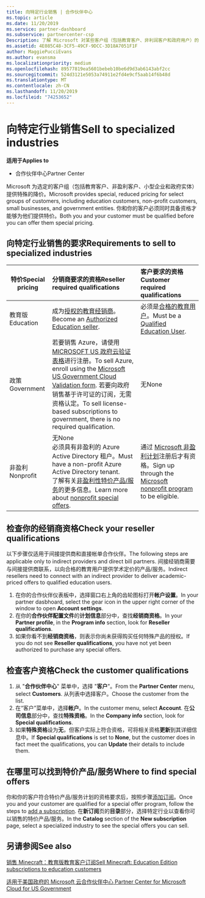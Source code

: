 ```yaml
---
title: 向特定行业销售 | 合作伙伴中心
ms.topic: article
ms.date: 11/20/2019
ms.service: partner-dashboard
ms.subservice: partnercenter-csp
Description: 了解 Microsoft 对某些客户组（包括教育客户、非利润客户和政府用户）的特殊定价的定价。
ms.assetid: 4E085C48-3CF5-49CF-9DCC-3D18A7051F1F
author: MaggiePucciEvans
ms.author: evansma
ms.localizationpriority: medium
ms.openlocfilehash: 89577819ea5601bebeb10be6d9d3ab6143abf2cc
ms.sourcegitcommit: 524d3121e5053a74911e2fd4e9cf5aab14f6b48d
ms.translationtype: MT
ms.contentlocale: zh-CN
ms.lasthandoff: 11/20/2019
ms.locfileid: "74253652"
---
```

# <a name="sell-to-specialized-industries"></a><span data-ttu-id="98e0c-103">向特定行业销售</span><span class="sxs-lookup"><span data-stu-id="98e0c-103">Sell to specialized industries</span></span>

<span data-ttu-id="98e0c-104">**适用于**</span><span class="sxs-lookup"><span data-stu-id="98e0c-104">**Applies to**</span></span>

-  <span data-ttu-id="98e0c-105">合作伙伴中心</span><span class="sxs-lookup"><span data-stu-id="98e0c-105">Partner Center</span></span>

<span data-ttu-id="98e0c-106">Microsoft 为选定的客户组（包括教育客户、非盈利客户、小型企业和政府实体）提供特殊的降价。</span><span class="sxs-lookup"><span data-stu-id="98e0c-106">Microsoft provides special, reduced pricing for select groups of customers, including education customers, non-profit customers, small businesses, and government entities.</span></span> <span data-ttu-id="98e0c-107">你和你的客户必须同时具备资格才能够为他们提供特价。</span><span class="sxs-lookup"><span data-stu-id="98e0c-107">Both you and your customer must be qualified before you can offer them special pricing.</span></span> 

## <a name="requirements-to-sell-to-specialized-industries"></a><span data-ttu-id="98e0c-108">向特定行业销售的要求</span><span class="sxs-lookup"><span data-stu-id="98e0c-108">Requirements to sell to specialized industries</span></span>

|<span data-ttu-id="98e0c-109">**特价**</span><span class="sxs-lookup"><span data-stu-id="98e0c-109">**Special pricing**</span></span>   |<span data-ttu-id="98e0c-110">**分销商要求的资格**</span><span class="sxs-lookup"><span data-stu-id="98e0c-110">**Reseller required qualifications**</span></span>   |<span data-ttu-id="98e0c-111">**客户要求的资格**</span><span class="sxs-lookup"><span data-stu-id="98e0c-111">**Customer required qualifications**</span></span>   |
|----------------------------|:---------------------------------|:------------------------------------------|
|<span data-ttu-id="98e0c-112">教育版</span><span class="sxs-lookup"><span data-stu-id="98e0c-112">Education</span></span>   |<span data-ttu-id="98e0c-113">成为[授权的教育经销商](https://www.mepn.com)。</span><span class="sxs-lookup"><span data-stu-id="98e0c-113">Become an [Authorized Education seller](https://www.mepn.com).</span></span>   | <span data-ttu-id="98e0c-114">必须是[合格的教育用户](https://www.microsoftvolumelicensing.com/DocumentSearch.aspx?Mode=3&DocumentTypeId=7)。</span><span class="sxs-lookup"><span data-stu-id="98e0c-114">Must be a [Qualified Education User](https://www.microsoftvolumelicensing.com/DocumentSearch.aspx?Mode=3&DocumentTypeId=7).</span></span>   |
|<span data-ttu-id="98e0c-115">政策</span><span class="sxs-lookup"><span data-stu-id="98e0c-115">Government</span></span>   |<span data-ttu-id="98e0c-116">若要销售 Azure，请使用[MICROSOFT US 政府云验证表格](https://azuregov.microsoft.com/csp)进行注册。</span><span class="sxs-lookup"><span data-stu-id="98e0c-116">To sell Azure, enroll using the [Microsoft US Government Cloud Validation form](https://azuregov.microsoft.com/csp).</span></span> <span data-ttu-id="98e0c-117">若要向政府销售基于许可证的订阅，无需资格认定。</span><span class="sxs-lookup"><span data-stu-id="98e0c-117">To sell license-based subscriptions to government, there is no required qualification.</span></span>|   <span data-ttu-id="98e0c-118">无</span><span class="sxs-lookup"><span data-stu-id="98e0c-118">None</span></span>|
|<span data-ttu-id="98e0c-119">非盈利</span><span class="sxs-lookup"><span data-stu-id="98e0c-119">Nonprofit</span></span>  |<span data-ttu-id="98e0c-120">无</span><span class="sxs-lookup"><span data-stu-id="98e0c-120">None</span></span><br><span data-ttu-id="98e0c-121">必须具有非盈利的 Azure Active Directory 租户。</span><span class="sxs-lookup"><span data-stu-id="98e0c-121">Must have a non-profit Azure Active Directory tenant.</span></span><br><span data-ttu-id="98e0c-122">了解有关[非盈利性特价产品/服务](https://assetsprod.microsoft.com/mpn/nonprofit-skus-in-csp-faq.pdf)的更多信息。</span><span class="sxs-lookup"><span data-stu-id="98e0c-122">Learn more about [nonprofit special offers](https://assetsprod.microsoft.com/mpn/nonprofit-skus-in-csp-faq.pdf).</span></span>   |<span data-ttu-id="98e0c-123">通过 [Microsoft 非盈利计划](https://nonprofit.microsoft.com/#/register)注册后才有资格。</span><span class="sxs-lookup"><span data-stu-id="98e0c-123">Sign up through the [Microsoft nonprofit program](https://nonprofit.microsoft.com/#/register) to be eligible.</span></span>   |


## <a name="check-your-reseller-qualifications"></a><span data-ttu-id="98e0c-124">检查你的经销商资格</span><span class="sxs-lookup"><span data-stu-id="98e0c-124">Check your reseller qualifications</span></span>

<span data-ttu-id="98e0c-125">以下步骤仅适用于间接提供商和直接帐单合作伙伴。</span><span class="sxs-lookup"><span data-stu-id="98e0c-125">The following steps are applicable only to indirect providers and direct bill partners.</span></span> <span data-ttu-id="98e0c-126">间接经销商需要与间接提供商联系，以向合格的教育用户提供学术定价的产品/服务。</span><span class="sxs-lookup"><span data-stu-id="98e0c-126">Indirect resellers need to connect with an indirect provider to deliver academic-priced offers to qualified education users.</span></span> 

1.  <span data-ttu-id="98e0c-127">在你的合作伙伴仪表板中，选择窗口右上角的齿轮图标打开**帐户设置**。</span><span class="sxs-lookup"><span data-stu-id="98e0c-127">In your partner dasbhoard, select the gear icon in the upper right corner of the window to open **Account settings**.</span></span>
2.  <span data-ttu-id="98e0c-128">在你的**合作伙伴配置文件**的**计划信息**部分中，查找**经销商资格**。</span><span class="sxs-lookup"><span data-stu-id="98e0c-128">In your **Partner profile**, in the **Program info** section, look for **Reseller qualifications**.</span></span>
3.  <span data-ttu-id="98e0c-129">如果你看不到**经销商资格**，则表示你尚未获得购买任何特殊产品的授权。</span><span class="sxs-lookup"><span data-stu-id="98e0c-129">If you do not see **Reseller qualifications**, you have not yet been authorized to purchase any special offers.</span></span>

## <a name="check-the-customer-qualifications"></a><span data-ttu-id="98e0c-130">检查客户资格</span><span class="sxs-lookup"><span data-stu-id="98e0c-130">Check the customer qualifications</span></span>

1.  <span data-ttu-id="98e0c-131">从 "**合作伙伴中心**" 菜单中，选择 "**客户**"。</span><span class="sxs-lookup"><span data-stu-id="98e0c-131">From the **Partner Center** menu, select **Customers**.</span></span> <span data-ttu-id="98e0c-132">从列表中选择客户。</span><span class="sxs-lookup"><span data-stu-id="98e0c-132">Choose the customer from the list.</span></span>
2.  <span data-ttu-id="98e0c-133">在“客户”菜单中，选择**帐户**。</span><span class="sxs-lookup"><span data-stu-id="98e0c-133">In the customer menu, select **Account**.</span></span> <span data-ttu-id="98e0c-134">在**公司信息**部分中，查找**特殊资格**。</span><span class="sxs-lookup"><span data-stu-id="98e0c-134">In the **Company info** section, look for **Special qualifications**.</span></span>
3.  <span data-ttu-id="98e0c-135">如果**特殊资格**设为**无**，但客户实际上符合资格，可将相关资格**更新**到其详细信息中。</span><span class="sxs-lookup"><span data-stu-id="98e0c-135">If **Special qualifications** is set to **None**, but the customer does in fact meet the qualifications, you can **Update** their details to include them.</span></span>

## <a name="where-to-find-special-offers"></a><span data-ttu-id="98e0c-136">在哪里可以找到特价产品/服务</span><span class="sxs-lookup"><span data-stu-id="98e0c-136">Where to find special offers</span></span>

<span data-ttu-id="98e0c-137">你和你的客户符合特价产品/服务计划的资格要求后，按照步骤[添加订阅](create-a-new-subscription.md)。</span><span class="sxs-lookup"><span data-stu-id="98e0c-137">Once you and your customer are qualified for a special offer program, follow the steps to [add a subscription](create-a-new-subscription.md).</span></span> <span data-ttu-id="98e0c-138">在**新订阅**页的**目录**部分，选择特定行业以查看你可以销售的特价产品/服务。</span><span class="sxs-lookup"><span data-stu-id="98e0c-138">In the **Catalog** section of the **New subscription** page, select a specialized industry to see the special offers you can sell.</span></span>

## <a name="see-also"></a><span data-ttu-id="98e0c-139">另请参阅</span><span class="sxs-lookup"><span data-stu-id="98e0c-139">See also</span></span>

[<span data-ttu-id="98e0c-140">销售 Minecraft：教育版教育客户订阅</span><span class="sxs-lookup"><span data-stu-id="98e0c-140">Sell Minecraft: Education Edition subscriptions to education customers</span></span>](minecraft-subscriptions.md)

[<span data-ttu-id="98e0c-141">适用于美国政府的 Microsoft 云合作伙伴中心</span><span class="sxs-lookup"><span data-stu-id="98e0c-141"> Partner Center for Microsoft Cloud for US Government</span></span>](partner-center-for-microsoft-us-govt-cloud.md)


 

 

 



